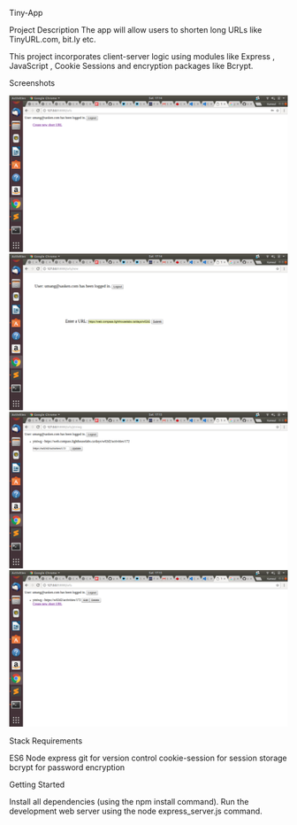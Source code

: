 Tiny-App


Project Description
 The app will allow users to shorten long URLs like TinyURL.com, bit.ly etc.

This project incorporates client-server logic using modules like Express , JavaScript , Cookie Sessions and encryption packages like Bcrypt.

Screenshots

!["Screenshot of URLS Page"](https://github.com/kanwalgupta/TinyApp/blob/master/docs/urls_user_logged_in.png)
!["Screenshot of URLS created by user Page"](https://github.com/kanwalgupta/TinyApp/blob/master/docs/urls_index.png)
!["Screenshot of Update URL Page"](https://github.com/kanwalgupta/TinyApp/blob/master/docs/update_url.png)
!["Screenshot of Updated Page"](https://github.com/kanwalgupta/TinyApp/blob/master/docs/updated_url.png)






Stack Requirements


ES6
Node
express
git for version control
cookie-session for session storage
bcrypt for password encryption

Getting Started


Install all dependencies (using the npm install command).
Run the development web server using the node express_server.js command.
